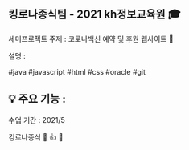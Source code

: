 ## 킹로나종식팀 - 2021 kh정보교육원 :mortar_board:  

세미프로젝트 주제 : 코로나백신 예약 및 후원 웹사이트 :birthday:  
  
설명 :   
  
#java #javascript #html #css #oracle #git
  
  
:bulb: 주요 기능 : 
  -   

  수업 기간 : 2021/5
  
킹로나종식 :clap: :thumbsup: :muscle:  

